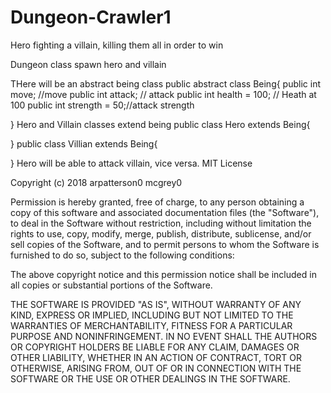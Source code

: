 # Dungeon-Crawler1
Hero fighting a villain, killing them all in order to win

Dungeon class spawn hero and villain 

THere will be an abstract being class
public abstract class Being{
    public int move; //move
    public int attack; // attack
    public int health = 100; // Heath at 100
    public int strength = 50;//attack strength
    
}
Hero and Villain classes extend being
public class Hero extends Being{
    
}
public class Villian extends Being{
    
}
Hero will be able to attack villain, vice versa. 
MIT License

Copyright (c) 2018 arpatterson0 mcgrey0

Permission is hereby granted, free of charge, to any person obtaining a copy
of this software and associated documentation files (the "Software"), to deal
in the Software without restriction, including without limitation the rights
to use, copy, modify, merge, publish, distribute, sublicense, and/or sell
copies of the Software, and to permit persons to whom the Software is
furnished to do so, subject to the following conditions:

The above copyright notice and this permission notice shall be included in all
copies or substantial portions of the Software.

THE SOFTWARE IS PROVIDED "AS IS", WITHOUT WARRANTY OF ANY KIND, EXPRESS OR
IMPLIED, INCLUDING BUT NOT LIMITED TO THE WARRANTIES OF MERCHANTABILITY,
FITNESS FOR A PARTICULAR PURPOSE AND NONINFRINGEMENT. IN NO EVENT SHALL THE
AUTHORS OR COPYRIGHT HOLDERS BE LIABLE FOR ANY CLAIM, DAMAGES OR OTHER
LIABILITY, WHETHER IN AN ACTION OF CONTRACT, TORT OR OTHERWISE, ARISING FROM,
OUT OF OR IN CONNECTION WITH THE SOFTWARE OR THE USE OR OTHER DEALINGS IN THE
SOFTWARE.
